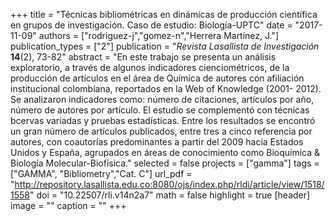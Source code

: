 +++
title = "Técnicas bibliométricas en dinámicas de producción científica en grupos de investigación. Caso de estudio: Biología-UPTC"
date = "2017-11-09"
authors = ["rodriguez-j","gomez-n","Herrera Martínez, J."]
publication_types = ["2"]
publication = "*Revista Lasallista de Investigación* **14**(2), 73-82"
abstract = "En este trabajo se presenta un análisis exploratorio, a través de algunos indicadores cienciométricos, de la producción de artículos en el área de Química de autores con afiliación institucional colombiana, reportados en la Web of Knowledge (2001- 2012). Se analizaron indicadores como: número de citaciones, artículos por año, número de autores por artículo. El estudio se complementó con técnicas bcervas variadas y pruebas estadísticas. Entre los resultados se encontró un gran número de artículos publicados, entre tres a cinco referencia por autores, con coautorías predominantes a partir del 2009 hacia Estados Unidos y España, agrupados en áreas de conocimiento como Bioquímica & Biología Molecular-Biofísica."
selected = false
projects = ["gamma"]
tags = ["GAMMA", "Bibliometry","Cat. C"]
url_pdf = "http://repository.lasallista.edu.co:8080/ojs/index.php/rldi/article/view/1518/1558"
doi = "10.22507/rli.v14n2a7"
math = false
highlight = true
[header]
image = ""
caption = ""
+++

